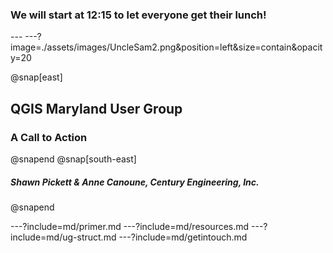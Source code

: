 <h3>We will start at 12:15 to let everyone get their lunch!</h3>
---
---?image=./assets/images/UncleSam2.png&position=left&size=contain&opacity=20

@snap[east]
<h2>QGIS Maryland User Group</h2>
<h3><span class="text--red">A Call to Action</span></h3>
@snapend
@snap[south-east]
<h5>Shawn Pickett & Anne Canoune, Century Engineering, Inc.</h5>
@snapend

---?include=md/primer.md
---?include=md/resources.md
---?include=md/ug-struct.md
---?include=md/getintouch.md


